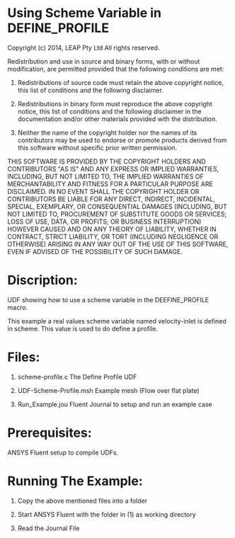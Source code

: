 Using Scheme Variable in DEFINE_PROFILE
===========

Copyright (c) 2014, LEAP Pty Ltd
All rights reserved.

Redistribution and use in source and binary forms, with or 
without modification, are permitted provided that the following 
conditions are met:

1. Redistributions of source code must retain the above 
   copyright notice, this list of conditions and the following 
   disclaimer.

2. Redistributions in binary form must reproduce the above 
   copyright notice, this list of conditions and the following 
   disclaimer in the documentation and/or other materials provided 
   with the distribution.

3. Neither the name of the copyright holder nor the names of its 
   contributors may be used to endorse or promote products derived 
   from this software without specific prior written permission.

THIS SOFTWARE IS PROVIDED BY THE COPYRIGHT HOLDERS AND CONTRIBUTORS 
"AS IS" AND ANY EXPRESS OR IMPLIED WARRANTIES, INCLUDING, BUT NOT 
LIMITED TO, THE IMPLIED WARRANTIES OF MERCHANTABILITY AND FITNESS FOR 
A PARTICULAR PURPOSE ARE DISCLAIMED. IN NO EVENT SHALL THE COPYRIGHT 
HOLDER OR CONTRIBUTORS BE LIABLE FOR ANY DIRECT, INDIRECT, INCIDENTAL, 
SPECIAL, EXEMPLARY, OR CONSEQUENTIAL DAMAGES (INCLUDING, BUT NOT 
LIMITED TO, PROCUREMENT OF SUBSTITUTE GOODS OR SERVICES; LOSS OF USE, 
DATA, OR PROFITS; OR BUSINESS INTERRUPTION) HOWEVER CAUSED AND ON ANY 
THEORY OF LIABILITY, WHETHER IN CONTRACT, STRICT LIABILITY, OR TORT 
(INCLUDING NEGLIGENCE OR OTHERWISE) ARISING IN ANY WAY OUT OF THE USE 
OF THIS SOFTWARE, EVEN IF ADVISED OF THE POSSIBILITY OF SUCH DAMAGE.

Discription:
====
UDF showing how to use a scheme variable in the DEEFINE_PROFILE
macro.

This example a real values scheme variable named velocity-inlet is 
defined in scheme. This value is used to do define a profile.  


Files:
===
1. scheme-profile.c
   The Define Profile UDF

2. UDF-Scheme-Profile.msh
   Example mesh (Flow over flat plate)

3. Run_Example.jou
   Fluent Journal to setup and run an example case


Prerequisites:
===
ANSYS Fluent setup to compile UDFs.


Running The Example:
===
1. Copy the above mentioned files into a folder 

2. Start ANSYS Fluent with the folder in (1) as working directory 

3. Read the Journal File 




